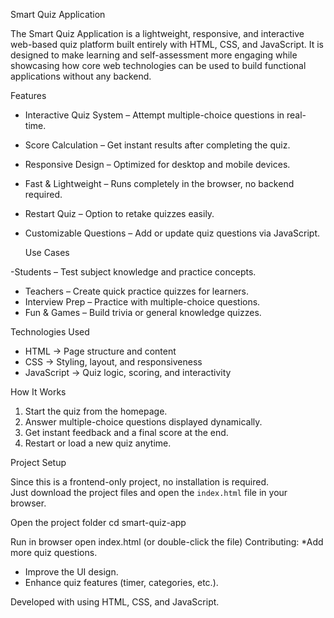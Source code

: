  Smart Quiz Application  

The Smart Quiz Application is a lightweight, responsive, and interactive web-based quiz platform built entirely with HTML, CSS, and JavaScript.
It is designed to make learning and self-assessment more engaging while showcasing how core web technologies can be used to build functional applications without any backend.  

 Features  

- Interactive Quiz System – Attempt multiple-choice questions in real-time.  
- Score Calculation – Get instant results after completing the quiz.  
- Responsive Design – Optimized for desktop and mobile devices.  
- Fast & Lightweight – Runs completely in the browser, no backend required.  
- Restart Quiz – Option to retake quizzes easily.  
- Customizable Questions – Add or update quiz questions via JavaScript.  


  Use Cases  

-Students – Test subject knowledge and practice concepts.  
- Teachers – Create quick practice quizzes for learners.  
- Interview Prep – Practice with multiple-choice questions.  
- Fun & Games – Build trivia or general knowledge quizzes.  

 Technologies Used  

- HTML → Page structure and content  
- CSS → Styling, layout, and responsiveness  
- JavaScript → Quiz logic, scoring, and interactivity  

 How It Works  

1. Start the quiz from the homepage.  
2. Answer multiple-choice questions displayed dynamically.  
3. Get instant feedback and a final score at the end.  
4. Restart or load a new quiz anytime.  



  Project Setup  

Since this is a frontend-only project, no installation is required.  
Just download the project files and open the `index.html` file in your browser.  

Open the project folder
cd smart-quiz-app

Run in browser
open index.html    (or double-click the file)
Contributing:
*Add more quiz questions.
* Improve the UI design.
* Enhance quiz features (timer, categories, etc.).

Developed with  using HTML, CSS, and JavaScript.
